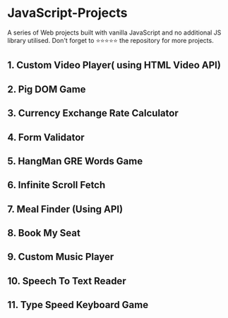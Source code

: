 # JavaScript-Projects
A series of Web projects built with vanilla JavaScript and no additional JS library utilised. Don't forget to ⭐⭐⭐⭐⭐ the repository for more projects.

## 1. Custom Video Player( using HTML Video API)

## 2. Pig DOM Game

## 3. Currency Exchange Rate Calculator

## 4. Form Validator 

## 5. HangMan GRE Words Game

## 6. Infinite Scroll Fetch 

## 7.  Meal Finder (Using API)

## 8. Book My Seat

## 9. Custom Music Player

## 10. Speech To Text Reader

## 11. Type Speed Keyboard Game
